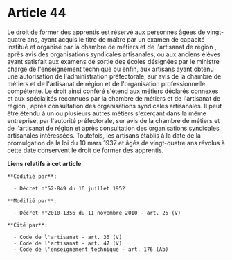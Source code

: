 # Article 44

Le droit de former des apprentis est réservé aux personnes âgées de vingt-quatre ans, ayant acquis le titre de maître par un
examen de capacité institué et organisé par la       chambre de métiers et de l'artisanat de région , après avis des
organisations syndicales artisanales, ou aux anciens élèves ayant satisfait aux examens de sortie des écoles désignées par le
ministre chargé de l'enseignement technique ou enfin, aux artisans ayant obtenu une autorisation de l'administration
préfectorale, sur avis de la       chambre de métiers et de l'artisanat de région  et de l'organisation professionnelle
compétente. Le droit ainsi conféré s'étend aux métiers déclarés connexes et aux spécialités reconnues par la       chambre de
métiers et de l'artisanat de région , après consultation des organisations syndicales artisanales. Il peut être étendu à un
ou plusieurs autres métiers s'exerçant dans la même entreprise, par l'autorité préfectorale, sur avis de la       chambre de
métiers et de l'artisanat de région  et après consultation des organisations syndicales artisanales intéressées. Toutefois,
les artisans établis à la date de la promulgation de la loi du 10 mars 1937 et âgés de vingt-quatre ans révolus à cette date
conservent le droit de former des apprentis.

**Liens relatifs à cet article**

	**Codifié par**:

	  - Décret n°52-849 du 16 juillet 1952

	**Modifié par**:

	  - Décret n°2010-1356 du 11 novembre 2010 - art. 25 (V)

	**Cité par**:

	  - Code de l'artisanat - art. 36 (V)
	  - Code de l'artisanat - art. 47 (V)
	  - Code de l'enseignement technique - art. 176 (Ab)

